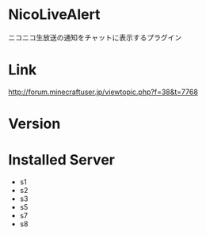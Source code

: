 # NicoLiveAlert
ニコニコ生放送の通知をチャットに表示するプラグイン

# Link
http://forum.minecraftuser.jp/viewtopic.php?f=38&t=7768

# Version

# Installed Server
- s1
- s2
- s3
- s5
- s7
- s8
